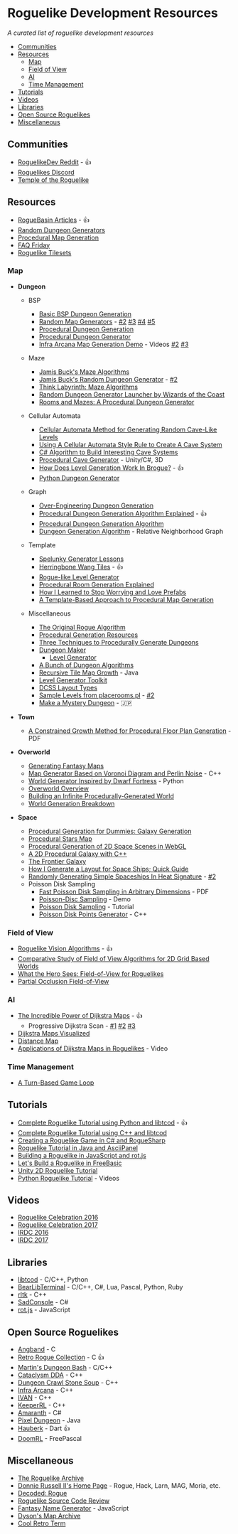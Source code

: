 # Roguelike Development Resources

*A curated list of roguelike development resources*

* [Communities](#communities)
* [Resources](#resources)
	* [Map](#map)
	* [Field of View](#field-of-view)
	* [AI](#ai)
	* [Time Management](#time-management)
* [Tutorials](#tutorials)
* [Videos](#videos)
* [Libraries](#libraries)
* [Open Source Roguelikes](#open-source-roguelikes)
* [Miscellaneous](#miscellaneous)

## Communities

* [RoguelikeDev Reddit](https://www.reddit.com/r/roguelikedev) - :+1:
* [Roguelikes Discord](https://discord.gg/9pmFGKx)
* [Temple of the Roguelike](http://forums.roguetemple.com/)

## Resources

* [RogueBasin Articles](http://www.roguebasin.com/index.php?title=Articles) - :+1:
* [Random Dungeon Generators](http://wiki.secretgeek.net/random-dungeon-generators)
* [Procedural Map Generation](http://www.gridsagegames.com/blog/2014/06/procedural-map-generation/)
* [FAQ Friday](https://www.reddit.com/r/roguelikedev/wiki/faq_friday)
* [Roguelike Tilesets](https://www.reddit.com/r/roguelikedev/comments/436sop/roguelike_tilesets/)

### Map

* **Dungeon**
	* BSP
		* [Basic BSP Dungeon Generation](http://www.roguebasin.com/index.php?title=Basic_BSP_Dungeon_generation)
		* [Random Map Generators](http://www.acornarcade.com/articles/Random_map_generators/index1114.html) -  [#2](http://www.acornarcade.com/articles/Building_the_Dream_1_-_Container_data_structures/index1162.html) [#3](http://www.acornarcade.com/articles/Building_the_Dream_2_-_The_RISC_OS_Sound_System/index1209.html) [#4](http://www.acornarcade.com/articles/Building_the_Dream_3_-_Random_map_generators_redux/index1211.html) [#5](http://www.acornarcade.com/articles/Building_the_Dream_4_-_Random_city_basics/index1214.html)
		* [Procedural Dungeon Generation](http://www.varav.in/posts/2016/05/25/dungeon.html)
		* [Procedural Dungeon Generator](https://www.reddit.com/r/gamedev/comments/z6gl5/procedural_dungeon_generator/)
		* [Infra Arcana Map Generation Demo](http://forums.roguetemple.com/index.php?topic=3778.0) - Videos [#2](http://www.youtube.com/watch?v=b6Kz2qMyKww) [#3](http://www.youtube.com/watch?v=_oRKLYqB4GI)

	* Maze
		* [Jamis Buck's Maze Algorithms](http://www.jamisbuck.org/mazes/)
		* [Jamis Buck's Random Dungeon Generator](http://dungeonsndigressions.blogspot.kr/2011/02/bucks-random-dungeon-generator.html) - [#2](https://github.com/jamis/dnd-dungeon)
		* [Think Labyrinth: Maze Algorithms](http://www.astrolog.org/labyrnth/algrithm.htm)
		* [Random Dungeon Generator Launcher by Wizards of the Coast](https://www.wizards.com/dnd/mapper/launcher.htm)
		* [Rooms and Mazes: A Procedural Dungeon Generator](http://journal.stuffwithstuff.com/2014/12/21/rooms-and-mazes/)

	* Cellular Automata
		* [Cellular Automata Method for Generating Random Cave-Like Levels](http://www.jimrandomh.org/misc/caves.html)
		* [Using A Cellular Automata Style Rule to Create A Cave System](http://pixelenvy.ca/wa/ca_cave.html)
		* [C# Algorithm to Build Interesting Cave Systems](http://www.evilscience.co.uk/a-c-algorithm-to-build-roguelike-cave-systems-part-1/)
		* [Procedural Cave Generator](https://github.com/AK-Saigyouji/Procedural-Cave-Generator) - Unity/C#, 3D
		* [How Does Level Generation Work In Brogue?](https://www.rockpapershotgun.com/2015/07/28/how-do-roguelikes-generate-levels/) - :+1:
		* [Python Dungeon Generator](https://whatjaysaid.wordpress.com/2016/01/15/1228/)

	* Graph
		* [Over-Engineering Dungeon Generation](http://angband.oook.cz/forum/showthread.php?t=927)
		* [Procedural Dungeon Generation Algorithm Explained](https://www.reddit.com/r/gamedev/comments/1dlwc4/procedural_dungeon_generation_algorithm_explained/) - :+1:
		* [Procedural Dungeon Generation Algorithm](https://github.com/adonaac/blog/issues/7)
		* [Dungeon Generation Algorithm](https://www.reddit.com/r/roguelikedev/comments/1sd730/my_dungeon_generation_algorithm/) - Relative Neighborhood Graph

	* Template
		* [Spelunky Generator Lessons](http://tinysubversions.com/spelunkyGen/)
		* [Herringbone Wang Tiles](http://nothings.org/gamedev/herringbone/) - :+1:
		* [Rogue-like Level Generator](https://www.reddit.com/r/proceduralgeneration/comments/3pa8a1/my_take_at_a_roguelike_level_generator_ft/)
		* [Procedural Room Generation Explained](http://www.magicaltimebean.com/2014/11/procedural-room-generation-explained/)
		* [How I Learned to Stop Worrying and Love Prefabs](http://www.goldenkronehotel.com/wordpress/2017/02/18/how-i-learned-to-stop-worrying-and-love-prefabs/)
		* [A Template-Based Approach to Procedural Map Generation](https://docs.google.com/document/d/e/2PACX-1vR2cc7r4s_K2T9AYWn06HiccQBv4jlfeFD874yWTa6BZOBDKLVMH7pRW0wZIOZ8cqHombTISFVMlkbV/pub)

	* Miscellaneous
		* [The Original Rogue Algorithm](https://web.archive.org/web/20131025132021/http://kuoi.org/~kamikaze/GameDesign/art07_rogue_dungeon.php)
		* [Procedural Generation Resources](https://www.firespark.de/?id=article&article=ProceduralGenerationResources)
		* [Three Techniques to Procedurally Generate Dungeons](https://www.reddit.com/r/gamedev/comments/2lyqki/three_techniques_to_procedurally_generate/)
		* [Dungeon Maker](http://dungeonmaker.sourceforge.net/DM2_Manual/index.html)
			* [Level Generator](https://github.com/mreinstein/level-generator)
		* [A Bunch of Dungeon Algorithms](https://www.reddit.com/r/roguelikedev/comments/6df0aw/my_implementation_of_a_bunch_of_dungeon_algorithms/)
		* [Recursive Tile Map Growth](https://github.com/r3eckon/Recursive-Tile-Map-Growth) - Java
		* [Level Generator Toolkit](https://chilly-durango.itch.io/level-generator-toolkit)
		* [DCSS Layout Types](https://crawl.develz.org/wiki/doku.php?id=dcss:brainstorm:dungeon:layout_types)
		* [Sample Levels from placerooms.pl](http://jonadab.jumpingcrab.com/pastebin/508.html) - [#2](https://github.com/tsadok/level-generator-perlscripts/blob/master/placerooms.pl)
		* [Make a Mystery Dungeon](http://www5f.biglobe.ne.jp/~kenmo/program/dangeon2/dangeon2.html) - :jp:

* **Town**
	* [A Constrained Growth Method for Procedural Floor Plan Generation](http://graphics.tudelft.nl/~rval/papers/lopes.GAMEON10.pdf) - PDF

* **Overworld**
	* [Generating Fantasy Maps](http://mewo2.com/notes/terrain/)
	* [Map Generator Based on Voronoi Diagram and Perlin Noise](https://github.com/averrin/mapgen) - C++
	* [World Generator Inspired by Dwarf Fortress](https://github.com/Dozed12/df-style-worldgen) - Python
	* [Overworld Overview](http://bytten-studio.com/devlog/2014/09/08/overworld-overview-part-1/)
	* [Building an Infinite Procedurally-Generated World](https://spin.atomicobject.com/2015/05/03/infinite-procedurally-generated-world/)
	* [World Generation Breakdown](http://www.nolithius.com/articles/world-generation/world-generation-breakdown)

* **Space**
	* [Procedural Generation for Dummies: Galaxy Generation](http://martindevans.me/game-development/2016/01/14/Procedural-Generation-For-Dummies-Galaxies/)
	* [Procedural Stars Map](http://simonrodriguez.fr/starmap/)
	* [Procedural Generation of 2D Space Scenes in WebGL](https://wwwtyro.net/2016/10/22/2D-space-scene-procgen.html)
	* [A 2D Procedural Galaxy with C++](http://itinerantgames.tumblr.com/post/78592276402/a-2d-procedural-galaxy-with-c)
	* [The Frontier Galaxy](http://www.jongware.com/galaxy1.html)
	* [How I Generate a Layout for Space Ships; Quick Guide](https://www.reddit.com/r/gamedev/comments/1z676s/how_i_generate_a_layout_for_space_ships_quick/)
	* [Randomly Generating Simple Spaceships In Heat Signature](https://www.pentadact.com/2014-02-07-randomly-generating-simple-spaceships-in-heat-signature/) - [#2](https://www.pentadact.com/2014-07-19-improving-heat-signatures-randomly-generated-ships-inside-and-out/)
	* Poisson Disk Sampling
		* [Fast Poisson Disk Sampling in Arbitrary Dimensions](http://www.cs.ubc.ca/~rbridson/docs/bridson-siggraph07-poissondisk.pdf) - PDF
		* [Poisson-Disc Sampling](https://www.jasondavies.com/poisson-disc/) - Demo
		* [Poisson Disk Sampling](http://devmag.org.za/2009/05/03/poisson-disk-sampling/) - Tutorial
		* [Poisson Disk Points Generator](https://github.com/corporateshark/poisson-disk-generator) - C++

### Field of View

* [Roguelike Vision Algorithms](http://www.adammil.net/blog/v125_Roguelike_Vision_Algorithms.html) - :+1:
* [Comparative Study of Field of View Algorithms for 2D Grid Based Worlds](http://www.roguebasin.com/index.php?title=Comparative_study_of_field_of_view_algorithms_for_2D_grid_based_worlds)
* [What the Hero Sees: Field-of-View for Roguelikes](http://journal.stuffwithstuff.com/2015/09/07/what-the-hero-sees/)
* [Partial Occlusion Field-of-View](http://blog.pixelpracht.net/?p=340)

### AI

* [The Incredible Power of Dijkstra Maps](http://www.roguebasin.com/index.php?title=The_Incredible_Power_of_Dijkstra_Maps) - :+1:
	* Progressive Dijkstra Scan - [#1](http://paleoludic.com/writing/whitespace-reasoning/) [#2](http://paleoludic.com/writing/a-pathfinding-primer/) [#3](http://paleoludic.com/writing/engineering-pds/)
* [Dijkstra Maps Visualized](http://www.roguebasin.com/index.php?title=Dijkstra_Maps_Visualized)
* [Distance Map](http://projects.jake.cx/distance-map/)
* [Applications of Dijkstra Maps in Roguelikes](https://www.youtube.com/watch?v=2ExLEY32RgM) - Video

### Time Management

* [A Turn-Based Game Loop](http://journal.stuffwithstuff.com/2014/07/15/a-turn-based-game-loop/)

## Tutorials

* [Complete Roguelike Tutorial using Python and libtcod](http://www.roguebasin.com/index.php?title=Complete_Roguelike_Tutorial,_using_python%2Blibtcod) - :+1:
* [Complete Roguelike Tutorial using C++ and libtcod](http://www.roguebasin.com/index.php?title=Complete_roguelike_tutorial_using_C%2B%2B_and_libtcod_-_part_1:_setting_up)
* [Creating a Roguelike Game in C# and RogueSharp](https://roguesharp.wordpress.com/)
* [Roguelike Tutorial in Java and AsciiPanel](http://trystans.blogspot.kr/2016/01/roguelike-tutorial-00-table-of-contents.html)
* [Building a Roguelike in JavaScript and rot.js](http://www.codingcookies.com/2013/04/01/building-a-roguelike-in-javascript-part-1/)
* [Let's Build a Roguelike in FreeBasic](http://users.freebasic-portal.de/rdc/tutorials.html)
* [Unity 2D Roguelike Tutorial](https://unity3d.com/kr/learn/tutorials/s/2d-roguelike-tutorial)
* [Python Roguelike Tutorial](https://www.youtube.com/playlist?list=PLKUel_nHsTQ1yX7tQxR_SQRdcOFyXfNAb) - Videos

## Videos

* [Roguelike Celebration 2016](https://www.youtube.com/channel/UCsCqXksJuAkfZRtnW5Pq1mw/videos)
* [Roguelike Celebration 2017](https://www.youtube.com/channel/UCKv_QzXft4mD6TXmQBZtzIA)
* [IRDC 2016](https://www.youtube.com/channel/UCIxJ3OhqqQkUP6xaD23rZcQ/videos)
* [IRDC 2017](https://www.youtube.com/playlist?list=PLcZ-fMpNVsjUQ_eKlGrOH_OOgjxKzT84w)

## Libraries

* [libtcod](http://roguecentral.org/doryen/libtcod/) - C/C++, Python
* [BearLibTerminal](http://foo.wyrd.name/en:bearlibterminal) - C/C++, C#, Lua, Pascal, Python, Ruby
* [rltk](https://github.com/thebracket/rltk) - C++
* [SadConsole](https://github.com/Thraka/SadConsole) - C#
* [rot.js](https://github.com/ondras/rot.js) - JavaScript

## Open Source Roguelikes

* [Angband](https://github.com/angband/angband) - C
* [Retro Rogue Collection](https://github.com/mikeyk730/Rogue-Collection) - C :+1:
* [Martin's Dungeon Bash](http://www.chiark.greenend.org.uk/~mpread/dungeonbash/) - C/C++
* [Cataclysm DDA](https://github.com/CleverRaven/Cataclysm-DDA) - C++
* [Dungeon Crawl Stone Soup](https://github.com/crawl/crawl) - C++
* [Infra Arcana](https://github.com/martin-tornqvist/ia) - C++
* [IVAN](https://github.com/Attnam/ivan) - C++
* [KeeperRL](https://github.com/miki151/keeperrl) - C++
* [Amaranth](https://github.com/munificent/amaranth) - C#
* [Pixel Dungeon](https://github.com/watabou/pixel-dungeon) - Java
* [Hauberk](https://github.com/munificent/hauberk) - Dart :+1:
* [DoomRL](https://github.com/ChaosForge/doomrl) - FreePascal

## Miscellaneous

* [The Roguelike Archive](https://britzl.github.io/roguearchive/)
* [Donnie Russell II's Home Page](https://sites.google.com/site/donnierussellii/home) - Rogue, Hack, Larn, MAG, Moria, etc.
* [Decoded: Rogue](http://www.maizure.org/projects/decoded-rogue/index.html)
* [Roguelike Source Code Review](https://github.com/rsaarelm/roguereview)
* [Fantasy Name Generator](https://github.com/alxgiraud/fantasygen) - JavaScript
* [Dyson's Map Archive](https://rpgcharacters.wordpress.com/maps/)
* [Cool Retro Term](https://github.com/Swordfish90/cool-retro-term)
